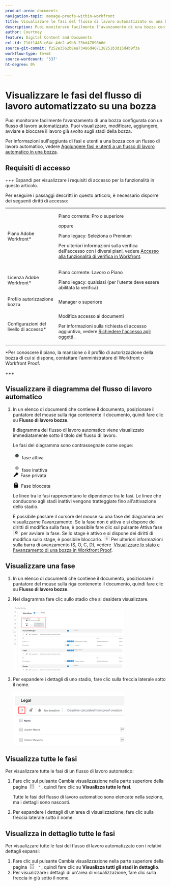 ```yaml
---
product-area: documents
navigation-topic: manage-proofs-within-workfront
title: Visualizzare le fasi del flusso di lavoro automatizzato su una bozza
description: Puoi monitorare facilmente l’avanzamento di una bozza configurata con un flusso di lavoro automatizzato. Puoi visualizzare, modificare, aggiungere, avviare e bloccare il lavoro già svolto sugli stadi della bozza.
author: Courtney
feature: Digital Content and Documents
exl-id: 71df1445-c64c-4de2-a9b8-23bd47898b6d
source-git-commit: f252e3562b8ea73486d407138251b3d15d4b9f3a
workflow-type: tm+mt
source-wordcount: '537'
ht-degree: 0%

---
```


# Visualizzare le fasi del flusso di lavoro automatizzato su una bozza

Puoi monitorare facilmente l’avanzamento di una bozza configurata con un flusso di lavoro automatizzato. Puoi visualizzare, modificare, aggiungere, avviare e bloccare il lavoro già svolto sugli stadi della bozza.

Per informazioni sull&#39;aggiunta di fasi e utenti a una bozza con un flusso di lavoro automatico, vedere [Aggiungere fasi e utenti a un flusso di lavoro automatico in una bozza](../../../review-and-approve-work/proofing/managing-proofs-within-workfront/add-stages-users-to-automated-workflow-proof.md).

## Requisiti di accesso

+++ Espandi per visualizzare i requisiti di accesso per la funzionalità in questo articolo.

Per eseguire i passaggi descritti in questo articolo, è necessario disporre dei seguenti diritti di accesso:

<table style="table-layout:auto"> 
 <col> 
 <col> 
 <tbody> 
  <tr> 
   <td role="rowheader">Piano Adobe Workfront*</td> 
   <td> <p>Piano corrente: Pro o superiore</p> <p>oppure</p> <p>Piano legacy: Seleziona o Premium</p> <p>Per ulteriori informazioni sulla verifica dell'accesso con i diversi piani, vedere <a href="/help/quicksilver/administration-and-setup/manage-workfront/configure-proofing/access-to-proofing-functionality.md" class="MCXref xref">Accesso alla funzionalità di verifica in Workfront</a>.</p> </td> 
  </tr> 
  <tr> 
   <td role="rowheader">Licenza Adobe Workfront*</td> 
   <td> <p>Piano corrente: Lavoro o Piano</p> <p>Piano legacy: qualsiasi (per l’utente deve essere abilitata la verifica)</p> </td> 
  </tr> 
  <tr> 
   <td role="rowheader">Profilo autorizzazione bozza </td> 
   <td>Manager o superiore</td> 
  </tr> 
  <tr> 
   <td role="rowheader">Configurazioni del livello di accesso*</td> 
   <td> <p>Modifica accesso ai documenti</p> <p>Per informazioni sulla richiesta di accesso aggiuntivo, vedere <a href="../../../workfront-basics/grant-and-request-access-to-objects/request-access.md" class="MCXref xref">Richiedere l'accesso agli oggetti </a>.</p> </td> 
  </tr> 
 </tbody> 
</table>

&#42;Per conoscere il piano, la mansione o il profilo di autorizzazione della bozza di cui si dispone, contattare l&#39;amministratore di Workfront o Workfront Proof.

+++

## Visualizzare il diagramma del flusso di lavoro automatico

1. In un elenco di documenti che contiene il documento, posizionare il puntatore del mouse sulla riga contenente il documento, quindi fare clic su **Flusso di lavoro bozze**.

   Il diagramma del flusso di lavoro automatico viene visualizzato immediatamente sotto il titolo del flusso di lavoro.

   Le fasi del diagramma sono contrassegnate come segue:

   ![dot.png](assets/dot.png) fase attiva

   ![gray_dot.png](assets/grey-dot.png) fase inattiva\
   ![sbw-key-icon.png](assets/sbw-key-icon.png)  Fase privata

   ![sbw-padlock-icon.png](assets/sbw-padlock-icon.png)  Fase bloccata

   Le linee tra le fasi rappresentano le dipendenze tra le fasi. Le linee che conducono agli stadi inattivi vengono tratteggiate fino all&#39;attivazione dello stadio.

   È possibile passare il cursore del mouse su una fase del diagramma per visualizzarne l&#39;avanzamento. Se la fase non è attiva e si dispone dei diritti di modifica sulla fase, è possibile fare clic sul pulsante Attiva fase ![](assets/activate-stage-btn.png) per avviare la fase. Se lo stage è attivo e si dispone dei diritti di modifica sullo stage, è possibile bloccarlo. ![](assets/lock-stage-btn.png) Per ulteriori informazioni sulla barra di avanzamento (S, O, C, D), vedere  [Visualizzare lo stato e l&#39;avanzamento di una bozza in Workfront Proof](../../../workfront-proof/wp-work-proofsfiles/manage-your-work/view-progress-and-status-of-proof.md).

## Visualizzare una fase

1. In un elenco di documenti che contiene il documento, posizionare il puntatore del mouse sulla riga contenente il documento, quindi fare clic su **Flusso di lavoro bozze**.
1. Nel diagramma fare clic sullo stadio che si desidera visualizzare.

   ![](assets/view-stage-diagram-350x204.png)

1. Per espandere i dettagli di uno stadio, fare clic sulla freccia laterale sotto il nome.

   ![](assets/stage-details-caret-350x167.png)

## Visualizza tutte le fasi

Per visualizzare tutte le fasi di un flusso di lavoro automatico:

1. Fare clic sul pulsante Cambia visualizzazione nella parte superiore della pagina ![](assets/change-view-btn.png), quindi fare clic su **Visualizza tutte le fasi**.

   Tutte le fasi del flusso di lavoro automatico sono elencate nella sezione, ma i dettagli sono nascosti.

1. Per espandere i dettagli di un&#39;area di visualizzazione, fare clic sulla freccia laterale sotto il nome.

## Visualizza in dettaglio tutte le fasi

Per visualizzare tutte le fasi del flusso di lavoro automatizzato con i relativi dettagli espansi:

1. Fare clic sul pulsante Cambia visualizzazione nella parte superiore della pagina ![](assets/change-view-btn.png), quindi fare clic su **Visualizza tutti gli stadi in dettaglio**.
1. Per visualizzare i dettagli di un&#39;area di visualizzazione, fare clic sulla freccia in giù sotto il nome.
